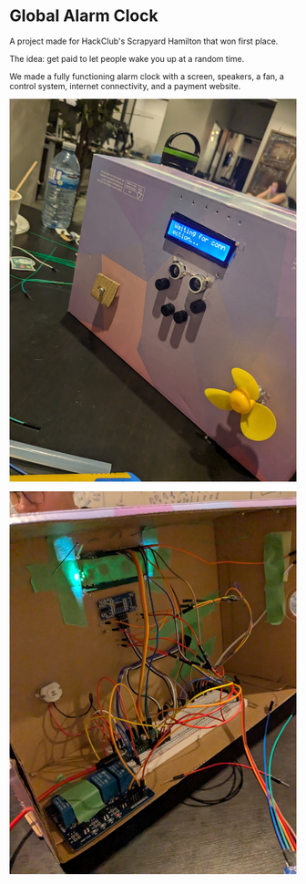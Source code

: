 # Global Alarm Clock
A project made for HackClub's Scrapyard Hamilton that won first place.

The idea: get paid to let people wake you up at a random time. 

We made a fully functioning alarm clock with a screen, speakers, a fan, a control system, internet connectivity, and a payment website.

![The front](front.jpg)

![The back](back.jpg)
